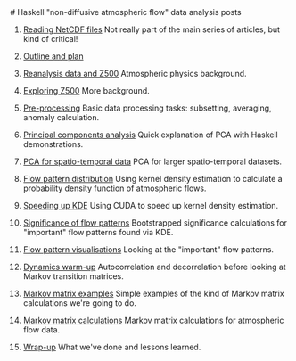 <div class="grid_11">
# Haskell "non-diffusive atmospheric flow" data analysis posts

1. [Reading NetCDF files][post1] Not really part of the main series of
   articles, but kind of critical!

2. [Outline and plan][post2]

3. [Reanalysis data and Z500][post3] Atmospheric physics background.

4. [Exploring Z500][post4] More background.

5. [Pre-processing][post5] Basic data processing tasks: subsetting,
   averaging, anomaly calculation.

6. [Principal components analysis][post6] Quick explanation of PCA
   with Haskell demonstrations.

7. [PCA for spatio-temporal data][post7] PCA for larger
   spatio-temporal datasets.

8. [Flow pattern distribution][post8] Using kernel density estimation
   to calculate a probability density function of atmospheric flows.

9. [Speeding up KDE][post9] Using CUDA to speed up kernel density
   estimation.

10. [Significance of flow patterns][post10] Bootstrapped significance
    calculations for "important" flow patterns found via KDE.

11. [Flow pattern visualisations][post11] Looking at the "important"
    flow patterns.

12. [Dynamics warm-up][post12] Autocorrelation and decorrelation
    before looking at Markov transition matrices.

13. [Markov matrix examples][post13] Simple examples of the kind of
    Markov matrix calculations we're going to do.

14. [Markov matrix calculations][post14] Markov matrix calculations
    for atmospheric flow data.

15. [Wrap-up][post15] What we've done and lessons learned.

[post1]: /blog/posts/2014/07/16/data-analysis-ao1-1.html
[post2]: /blog/posts/2014/08/27/data-analysis-ao1-2.html
[post3]: /blog/posts/2014/08/29/data-analysis-ao1-3/index.html
[post4]: /blog/posts/2014/09/01/data-analysis-ao1-4/index.html
[post5]: /blog/posts/2014/09/04/data-analysis-ao1-5/index.html
[post6]: /blog/posts/2014/09/18/data-analysis-ao1-6/index.html
[post7]: /blog/posts/2014/10/12/data-analysis-ao1-7/index.html
[post8]: /blog/posts/2015/01/27/data-analysis-ao1-8/index.html
[post9]: /blog/posts/2015/01/30/data-analysis-ao1-9.html
[post10]: /blog/posts/2015/02/02/data-analysis-ao1-10/index.html
[post11]: /blog/posts/2015/02/06/data-analysis-ao1-11/index.html
[post12]: /blog/posts/2015/02/09/data-analysis-ao1-12/index.html
[post13]: /blog/posts/2015/02/12/data-analysis-ao1-13.html
[post14]: /blog/posts/2015/04/02/data-analysis-ao1-14/index.html
[post15]: /blog/posts/2015/04/05/data-analysis-ao1-15.html

</div>
